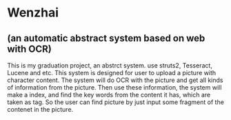 # Wenzhai
(an automatic abstract system based on web with OCR)
-------
This is my graduation project, an abstrct system. use struts2, Tesseract, Lucene and etc.
This system is designed for user to upload a picture with character content. The system will do OCR with the picture and get all kinds of information from the picture.
Then use these information, the system will make a index, and find the key words from the content it has, which are taken as tag.
So the user can find picture by just input some fragment of the contenet in the picture.
